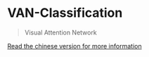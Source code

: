 # VAN-Classification
> Visual Attention Network

[Read the chinese version for more information](./README_CN.md)